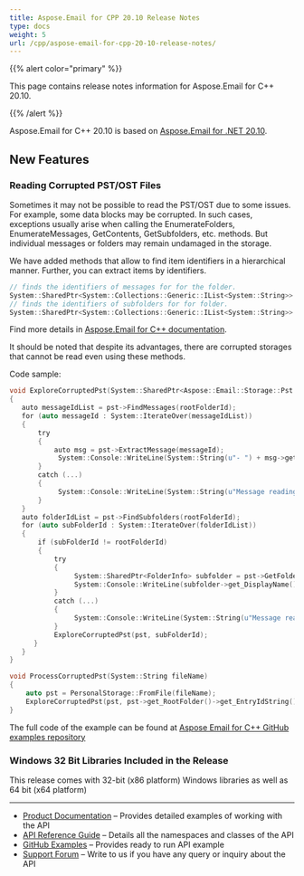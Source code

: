 ```yaml
---
title: Aspose.Email for CPP 20.10 Release Notes
type: docs
weight: 5
url: /cpp/aspose-email-for-cpp-20-10-release-notes/
---
```


{{% alert color="primary" %}} 

This page contains release notes information for Aspose.Email for C++ 20.10.

{{% /alert %}} 

Aspose.Email for C++ 20.10 is based on [Aspose.Email for .NET 20.10](/email/net/aspose-email-for-net-20-10-release-notes/).

## **New Features**
### **Reading Corrupted PST/OST Files**
Sometimes it may not be possible to read the PST/OST due to some issues. For example, some data blocks may be corrupted. In such cases, exceptions usually arise when calling the EnumerateFolders, EnumerateMessages, GetContents, GetSubfolders, etc. methods. But individual messages or folders may remain undamaged in the storage.

We have added methods that allow to find item identifiers in a hierarchical manner. Further, you can extract items by identifiers.
```cpp
// finds the identifiers of messages for for the folder.
System::SharedPtr<System::Collections::Generic::IList<System::String>> PersonalStorage::FindMessages(System::String parentEntryId);
// finds the identifiers of subfolders for for folder.
System::SharedPtr<System::Collections::Generic::IList<System::String>> PersonalStorage::FindSubfolders(System::String parentEntryId);
```
Find more details in [Aspose.Email for C++ documentation](https://docs.aspose.com/email/cpp/).

It should be noted that despite its advantages, there are corrupted storages that cannot be read even using these methods.

Code sample:
```cpp
void ExploreCorruptedPst(System::SharedPtr<Aspose::Email::Storage::Pst::PersonalStorage> pst, System::String rootFolderId)
{
   auto messageIdList = pst->FindMessages(rootFolderId);
   for (auto messageId : System::IterateOver(messageIdList))
   {
       try
       {
           auto msg = pst->ExtractMessage(messageId);
            System::Console::WriteLine(System::String(u"- ") + msg->get_Subject());
       }
       catch (...)
       {
            System::Console::WriteLine(System::String(u"Message reading error. Entry id: ") + messageId);
       }
   }
   auto folderIdList = pst->FindSubfolders(rootFolderId);
   for (auto subFolderId : System::IterateOver(folderIdList))
   {
       if (subFolderId != rootFolderId)
       {
           try
           {
                System::SharedPtr<FolderInfo> subfolder = pst->GetFolderById(subFolderId);
                System::Console::WriteLine(subfolder->get_DisplayName());
           }
           catch (...)
           {
                System::Console::WriteLine(System::String(u"Message reading error. Entry id: ") + subFolderId);
           }
           ExploreCorruptedPst(pst, subFolderId);
      }
   }
}

void ProcessCorruptedPst(System::String fileName)
{
    auto pst = PersonalStorage::FromFile(fileName);
    ExploreCorruptedPst(pst, pst->get_RootFolder()->get_EntryIdString());
}
```
The full code of the example can be found at [Aspose Email for C++ GitHub examples repository](https://github.com/aspose-email/Aspose.Email-for-C)

### **Windows 32 Bit Libraries Included in the Release**

This release comes with 32-bit (x86 platform) Windows libraries as well as 64 bit (x64 platform)  

---

- [Product Documentation](/email/cpp/home/) – Provides detailed examples of working with the API
- [API Reference Guide](https://apireference.aspose.com/email/cpp) – Details all the namespaces and classes of the API
- [GitHub Examples](https://github.com/aspose-email/Aspose.Email-for-C) – Provides ready to run API example
- [Support Forum](https://forum.aspose.com/c/email/12) – Write to us if you have any query or inquiry about the API
